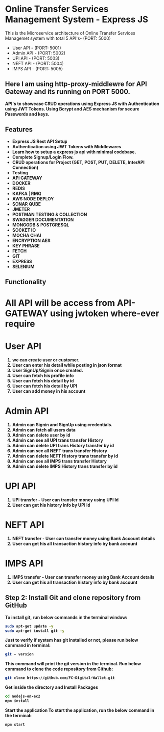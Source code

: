 # Online Transfer Services Management System - Express JS 
This is the Microservice architecture of Online Transfer Services Managemet system with total 5 API's- (PORT: 5000)
- User API - (PORT: 5001)
- Admin API - (PORT: 5002)
- UPI API - (PORT: 5003)
- NEFT API - (PORT: 5004)
- IMPS API - (PORT: 5005)
## Here I am using <b>http-proxy-middlewre<b> for API Gateway and its running on PORT 5000.
API's to showcase CRUD operations using Express JS with Authentication using JWT Tokens. Using Bcrypt and AES mechanism for secure Passwords and keys.
## Features
- Express JS Rest API Setup
- Authentication using JWT Tokens with Middlewares
- Learn how to setup a express js api with minimal codebase.
- Complete Signup/Login Flow.
- CRUD operations for Project (GET, POST, PUT, DELETE, InterAPI Connection)
- Testing
- API GATEWAY
- DOCKER
- REDIS
- KAFKA | RMQ
- AWS NODE DEPLOY
- SONAR QUBE
- JMETER
- POSTMAN TESTING & COLLECTION
- SWAGGER DOCUMENTATION
- MONGODB & POSTGRESQL
- SOCKET IO
- MOCHA CHAI
- ENCRYPTION AES 
- KEY PHRASE
- FETCH 
- GIT
- EXPRESS
- SELENIUM
## Functionality

# All API will be access from API-GATEWAY using jwtoken where-ever require

# User API
1) we can create user or customer.
2) User can enter his detail while posting in json format
3) User SignUp/Signin once created.
4) User can fetch his profile info
5) User can fetch his detail by id
6) User can fetch his detail by UPI
7) User can add money in his account

# Admin API
1) Admin can Signin and SignUp using credentials.
2) Admin can fetch all users data 
3) Admin can delete user by id
4) Admin can see all UPI trans transfer History
5) Admin can delete UPI trans History transfer by id 
6) Admin can see all NEFT trans transfer History
7) Admin can delete NEFT History trans transfer by id 
8) Admin can see all IMPS trans transfer History
9) Admin can delete IMPS History trans transfer by id 

# UPI API
1) UPI transfer - User can transfer money using UPI Id
2) User can get his history info by UPI Id

# NEFT API
1) NEFT transfer - User can transfer money using Bank Account details
2) User can get his all transaction history info by bank account 

# IMPS API
1) IMPS transfer - User can transfer money using Bank Account details
2) User can get his all transaction history info by bank account 

## Step 2: Install Git and clone repository from GitHub
To install git, run below commands in the terminal window:
```bash
sudo apt-get update -y
sudo apt-get install git -y
```
Just to verify if system has git installed or not, please run below command in terminal:
```bash
git — version
```
This command will print the git version in the terminal.
Run below command to clone the code repository from Github:
```bash
git clone https://github.com/FC-Digital-Wallet.git
```
Get inside the directory and Install Packages
```bash
cd nodejs-on-ec2
npm install
```
Start the application
To start the application, run the below command in the terminal:
```bash
npm start
